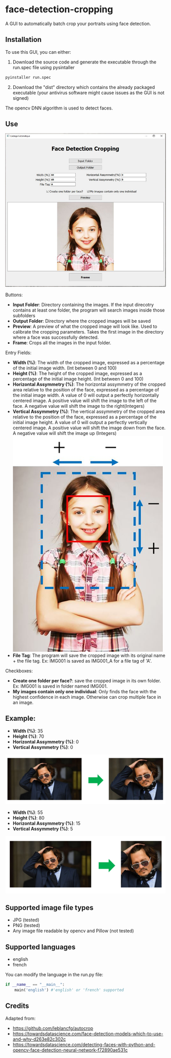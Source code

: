 # face-detection-cropping

A GUI to automatically batch crop your portraits using face detection.

## Installation
To use this GUI, you can either:
1. Download the source code and generate the executable through the run.spec file using pysintaller
~~~sh
pyinstaller run.spec
~~~
2. Download the "dist" directory which contains the already packaged executable (your antivirus software might cause issues as the GUI is not signed)

The opencv DNN algorithm is used to detect faces. 

## Use
![Alt text](https://github.com/TomoLPT/face-detection-cropping/blob/main/readme_images/app.JPG?raw=true "GUI")

Buttons:
* **Input Folder**: Directory containing the  images. If the input direcotry contains at least one folder, the program will search images inside those subfolders
* **Output Folder**: Directory where the cropped images will be saved
* **Preview**: A preview of what the cropped image will look like. Used to calibrate the cropping parameters. Takes the first image in the directory where a face was successfully detected.
* **Frame**: Crops all the images in the input folder.

Entry Fields:
* **Width (%)**: The width of the cropped image, expressed as a percentage of the initial image width. (Int between 0 and 100)
* **Height (%)**: The height of the cropped image, expressed as a percentage of the initial image height. (Int between 0 and 100)
* **Horizontal Assymmetry (%)**: The horizontal assymmetry of the cropped area relative to the position of the face, expressed as a percentage of the initial image width. A value of 0 will output a perfectly horizontally centered image. A positive value will shift the image to the left of the face. A negative value will shift the image to the right(Integers)
* **Vertical Assymmetry (%)**: The vertical assymmetry of the cropped area relative to the position of the face, expressed as a percentage of the initial image height. A value of 0 will output a perfectly vertically centered image. A positive value will shift the image down from the face. A negative value will shift the image up (Integers)
![Alt text](https://github.com/TomoLPT/face-detection-cropping/blob/main/readme_images/illustration.JPG?raw=true "GUI")
* **File Tag**: The program will save the cropped image with its original name + the file tag. Ex: IMG001 is saved as IMG001_A for a file tag of 'A'.

Checkboxes:
* **Create one folder per face?**: save the cropped image in its own folder. Ex: IMG001 is saved in folder named IMG001.
* **My images contain only one individual**: Only finds the face with the highest confidence in each image. Otherwise can crop multiple face in an image.

## Example:
* **Width (%)**: 35
* **Height (%)**: 70
* **Horizontal Assymmetry (%)**: 0
* **Vertical Assymmetry (%)**: 0

![Alt text](https://github.com/TomoLPT/face-detection-cropping/blob/main/readme_images/example_1.JPG?raw=true "GUI")


* **Width (%)**: 55
* **Height (%)**: 80
* **Horizontal Assymmetry (%)**: 15
* **Vertical Assymmetry (%)**: 5

![Alt text](https://github.com/TomoLPT/face-detection-cropping/blob/main/readme_images/example_2.JPG?raw=true "GUI")

## Supported image file types

* JPG (tested)
* PNG (tested)
* Any image file readable by opencv and Pillow (not tested)

## Supported languages

* english
* french

You can modify the language in the run.py file:

~~~python
if __name__ == "__main__":
    main('english') #'english' or 'french' supported
~~~
	
## Credits
Adapted from:
* https://github.com/leblancfg/autocrop
* https://towardsdatascience.com/face-detection-models-which-to-use-and-why-d263e82c302c
* https://towardsdatascience.com/detecting-faces-with-python-and-opencv-face-detection-neural-network-f72890ae531c
